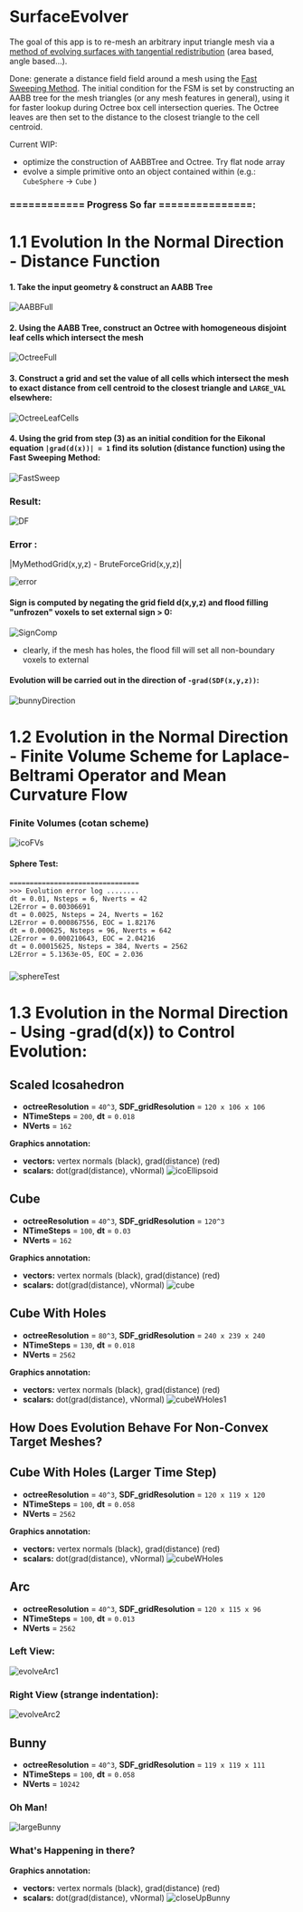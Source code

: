 # SurfaceEvolver

The goal of this app is to re-mesh an arbitrary input triangle mesh via a [method of evolving surfaces with tangential redistribution](http://www.math.sk/mikula/mrss_SISC.pdf) (area based, angle based...).

Done: generate a distance field field around a mesh using the [Fast Sweeping Method](https://graphics.stanford.edu/courses/cs468-03-fall/Papers/zhao_fastsweep1.pdf). The initial condition for the FSM is set by constructing an AABB tree for the mesh triangles (or any mesh features in general), using it for faster lookup during Octree box cell intersection queries. The Octree leaves are then set to the distance to the closest triangle to the cell centroid.

Current WIP: 

- optimize the construction of AABBTree and Octree. Try flat node array
- evolve a simple primitive onto an object contained within (e.g.: `CubeSphere` -> `Cube` )

### ============ Progress So far ===============:

# 1.1 Evolution In the Normal Direction - Distance Function

#### 1. Take the input geometry & construct an AABB Tree
![AABBFull](https://github.com/MCInversion/SurfaceEvolverDevelop/blob/master/SurfaceEvolver/Images/BunnyAABBNodes.jpg)

#### 2. Using the AABB Tree, construct an Octree with homogeneous disjoint leaf cells which intersect the mesh

![OctreeFull](https://github.com/MCInversion/SurfaceEvolverDevelop/blob/master/SurfaceEvolver/Images/BunnyOctreeFull.jpg)

#### 3. Construct a grid and set the value of all cells which intersect the mesh to exact distance from cell centroid to the closest triangle and `LARGE_VAL` elsewhere:
![OctreeLeafCells](https://github.com/MCInversion/SurfaceEvolverDevelop/blob/master/SurfaceEvolver/Images/BunnyOctreeLeafCells.jpg)

#### 4. Using the grid from step (3) as an initial condition for the Eikonal equation `|grad(d(x))| = 1` find its solution (distance function) using the Fast Sweeping Method:
![FastSweep](https://github.com/MCInversion/SurfaceEvolverDevelop/blob/master/SurfaceEvolver/Images/FS_resized.gif)

### Result:
![DF](https://github.com/MCInversion/SurfaceEvolverDevelop/blob/master/SurfaceEvolver/Images/BunnySDF_FS.jpg)
### Error :
|MyMethodGrid(x,y,z) - BruteForceGrid(x,y,z)|

![error](https://github.com/MCInversion/SurfaceEvolverDevelop/blob/master/SurfaceEvolver/Images/BunnySDF_FS_Error.jpg)

#### Sign is computed by negating the grid field d(x,y,z) and flood filling "unfrozen" voxels to set external sign > 0:
![SignComp](https://github.com/MCInversion/SurfaceEvolverDevelop/blob/master/SurfaceEvolver/Images/BunnySDF_Sign.jpg)

- clearly, if the mesh has holes, the flood fill will set all non-boundary voxels to external

#### Evolution will be carried out in the direction of `-grad(SDF(x,y,z))`:
![bunnyDirection](https://github.com/MCInversion/SurfaceEvolverDevelop/blob/master/SurfaceEvolver/Images/EvolutionInBunyDirection3D.jpg)

# 1.2 Evolution in the Normal Direction - Finite Volume Scheme for Laplace-Beltrami Operator and Mean Curvature Flow
### Finite Volumes (cotan scheme)
![icoFVs](https://github.com/MCInversion/SurfaceEvolverDevelop/blob/master/SurfaceEvolver/Images/IcoSphereFVBuilding.gif)

#### Sphere Test:
```
================================
>>> Evolution error log ........
dt = 0.01, Nsteps = 6, Nverts = 42
L2Error = 0.00306691
dt = 0.0025, Nsteps = 24, Nverts = 162
L2Error = 0.000867556, EOC = 1.82176
dt = 0.000625, Nsteps = 96, Nverts = 642
L2Error = 0.000210643, EOC = 2.04216
dt = 0.00015625, Nsteps = 384, Nverts = 2562
L2Error = 5.1363e-05, EOC = 2.036
```

##### 
![sphereTest](https://github.com/MCInversion/SurfaceEvolverDevelop/blob/master/SurfaceEvolver/Images/ShrinkingSphere.gif)

# 1.3 Evolution in the Normal Direction - Using -grad(d(x)) to Control Evolution:
## Scaled Icosahedron
- **octreeResolution** = `40^3`, **SDF_gridResolution** = `120 x 106 x 106`
- **NTimeSteps** = `200`, **dt** = `0.018`
- **NVerts** = `162`

**Graphics annotation:**
- **vectors:** vertex normals (black), grad(distance) (red)
- **scalars:** dot(grad(distance), vNormal)
![icoEllipsoid](https://github.com/MCInversion/SurfaceEvolverDevelop/blob/master/SurfaceEvolver/Images/ToIcoEllipsoidWDotProducts.gif)

## Cube
- **octreeResolution** = `40^3`, **SDF_gridResolution** = `120^3`
- **NTimeSteps** = `100`, **dt** = `0.03`
- **NVerts** = `162`

**Graphics annotation:**
- **vectors:** vertex normals (black), grad(distance) (red)
- **scalars:** dot(grad(distance), vNormal)
![cube](https://github.com/MCInversion/SurfaceEvolverDevelop/blob/master/SurfaceEvolver/Images/ToIcoCubeWDotProducts.gif)

## Cube With Holes
- **octreeResolution** = `80^3`, **SDF_gridResolution** = `240 x 239 x 240`
- **NTimeSteps** = `130`, **dt** = `0.018`
- **NVerts** = `2562`

**Graphics annotation:**
- **vectors:** vertex normals (black), grad(distance) (red)
- **scalars:** dot(grad(distance), vNormal)
![cubeWHoles1](https://github.com/MCInversion/SurfaceEvolverDevelop/blob/master/SurfaceEvolver/Images/ToCubeWithHolesWDotProducts.gif)

## How Does Evolution Behave For Non-Convex Target Meshes?

## Cube With Holes (Larger Time Step)
- **octreeResolution** = `40^3`, **SDF_gridResolution** = `120 x 119 x 120`
- **NTimeSteps** = `100`, **dt** = `0.058`
- **NVerts** = `2562`

**Graphics annotation:**
- **vectors:** vertex normals (black), grad(distance) (red)
- **scalars:** dot(grad(distance), vNormal)
![cubeWHoles](https://github.com/MCInversion/SurfaceEvolverDevelop/blob/master/SurfaceEvolver/Images/CubeWithHolesLargeStep.gif)

## Arc
- **octreeResolution** = `40^3`, **SDF_gridResolution** = `120 x 115 x 96`
- **NTimeSteps** = `100`, **dt** = `0.013`
- **NVerts** = `2562`
### Left View:
![evolveArc1](https://github.com/MCInversion/SurfaceEvolverDevelop/blob/master/SurfaceEvolver/Images/evolUpdateSend1.gif)
### Right View (strange indentation):
![evolveArc2](https://github.com/MCInversion/SurfaceEvolverDevelop/blob/master/SurfaceEvolver/Images/evolUpdateSend2.gif)

## Bunny
- **octreeResolution** = `40^3`, **SDF_gridResolution** = `119 x 119 x 111`
- **NTimeSteps** = `100`, **dt** = `0.058`
- **NVerts** = `10242`
### Oh Man!
![largeBunny](https://github.com/MCInversion/SurfaceEvolverDevelop/blob/master/SurfaceEvolver/Images/SphereToBunny.gif)
### What's Happening in there?
**Graphics annotation:**
- **vectors:** vertex normals (black), grad(distance) (red)
- **scalars:** dot(grad(distance), vNormal)
![closeUpBunny](https://github.com/MCInversion/SurfaceEvolverDevelop/blob/master/SurfaceEvolver/Images/BunnyDivergentEvolution.gif)
